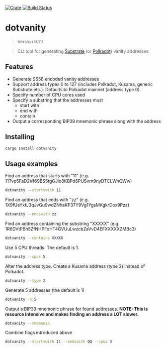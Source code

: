 [![Crate](https://img.shields.io/crates/v/dotvanity.svg)](https://crates.io/crates/dotvanity)
[![Build Status](https://travis-ci.com/hukkinj1/dotvanity.svg?branch=master)](https://travis-ci.com/hukkinj1/dotvanity)
# dotvanity

<!--- Don't edit the version line below manually. Let bump2version do it for you. -->
> Version 0.2.1

> CLI tool for generating [Substrate](https://substrate.dev/) (or [Polkadot](https://polkadot.network/)) vanity addresses


## Features
* Generate SS58 encoded vanity addresses
* Support address types 0 to 127 (includes Polkadot, Kusama, generic Substrate etc.). Defaults to Polkadot mainnet (address type 0).
* Specify number of CPU cores used
* Specify a substring that the addresses must
    * start with
    * end with
    * contain
* Output a corresponding BIP39 mnemonic phrase along with the address

## Installing
```bash
cargo install dotvanity
```

## Usage examples
Find an address that starts with "11" (e.g. 11Tvp5FaD2Vf69BS5tgGJio8KBPd6PUSvrn9nyDTCLWnQWw)
```bash
dotvanity --startswith 11
```

Find an address that ends with "zz" (e.g. 1X9fUsYxfJ3qJvGu9wdZNhaKP37Y9Vg1YgsMKgkrDox9Pzz)
```bash
dotvanity --endswith zz
```

Find an address containing the substring "XXXXX" (e.g. 1R6DVtPBh5ZfNHPFoHT4GVUuLwzcbZaVvD4EFXXXXXZMBc3)
```bash
dotvanity --contains XXXXX
```

Use 5 CPU threads. The default is 1.
```bash
dotvanity --cpus 5
```

Alter the address type. Create a Kusama address (type 2) instead of Polkadot.
```bash
dotvanity --type 2
```

Generate 5 addresses (the default is 1)
```bash
dotvanity -n 5
```

Output a BIP39 mnemonic phrase for found addresses. **NOTE: This is resource intensive and makes finding an address a LOT slower.**
```bash
dotvanity --mnemonic
```

Combine flags introduced above
```bash
dotvanity --startswith 11 --endswith QQ --cpus 3
```
